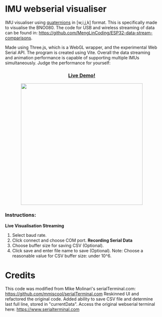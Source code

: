 # IMU webserial visualiser
IMU visualiser using [quaternions](https://en.wikipedia.org/wiki/Quaternion) in [w,i,j,k] format. This is specifically made to visualise the BNO080. The code for USB and wireless streaming of data can  be found in: https://github.com/MengLinCoding/ESP32-data-stream-comparisons.

Made using Three.js, which is a WebGL wrapper, and the experimental Web Serial API. The program is created using Vite. Overall the data streaming and animation performance is capable of supporting multiple IMUs simultaneously. Judge the performance for yourself:

<h3 align="center"><a href="https://menglinmaker-imu-webserial-visualiser.netlify.app/">Live Demo!</a></h3>

<div align="center">
  <img src="https://user-images.githubusercontent.com/39476147/164896534-4bb2da95-76af-4dce-a108-a90f1e6bf53a.gif" width="400"/>
</div>

### Instructions:
**Live Visualisation Streaming**
1. Select baud rate.
2. Click connect and choose COM port.
**Recording Serial Data**
3. Choose buffer size for saving CSV (Optional).
4. Click save and enter file name to save (Optional).
Note: Choose a reasonable value for CSV buffer size: under 10^6.

# Credits
This code was modified from Mike Molinari's serialTerminal.com: https://github.com/mmiscool/serialTerminal.com
Reskinned UI and refactored the original code. Added ability to save CSV file and determine last full line, stored in "currentData".
Access the original webserial terminal here: https://www.serialterminal.com
